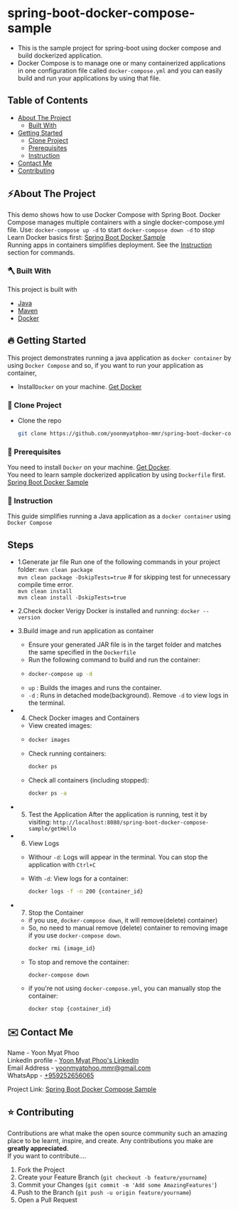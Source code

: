 # spring-boot-docker-compose-sample
* This is the sample project for spring-boot using docker compose and build dockerized application.
* Docker Compose is to manage one or many containerized applications in one configuration file called `docker-compose.yml` and you can easily build and run your applications by using that file.

<!-- TABLE OF CONTENTS -->
## Table of Contents
- [About The Project](#about-the-project)
    - [Built With](#built-with)
- [Getting Started](#getting-started)
    - [Clone Project](#clone-project)
    - [Prerequisites](#prerequisites)
    - [Instruction](#instruction)
- [Contact Me](#contact)
- [Contributing](#Contributing)


<a name="about-the-project"></a>
## ⚡️About The Project
This demo shows how to use Docker Compose with Spring Boot.
Docker Compose manages multiple containers with a single docker-compose.yml file. Use:
`docker-compose up -d` to start
`docker-compose down -d` to stop
Learn Docker basics first: [Spring Boot Docker Sample](https://github.com/yoonmyatphoo-mmr/spring-boot-docker) <br>
Running apps in containers simplifies deployment. See the [Instruction](#instruction) section for commands.

<a name="built-with"></a>
### 🪓 Built With
This project is built with
* [Java](https://www.oracle.com/java/technologies/javase/javase8-archive-downloads.html)
* [Maven](https://maven.apache.org/download.cgi)
* [Docker](https://www.docker.com/products/docker-desktop/)


<a name="getting-started"></a>
## 🔥 Getting Started
This project demonstrates running a java application as `docker container` by using `Docker Compose` and so, if you want to run your application as container, <br>
* Install`Docker` on your machine. [Get Docker](https://www.docker.com/products/docker-desktop/) <br>


<a name="clone-project"></a>
### 🥡 Clone Project
* Clone the repo
   ```sh
   git clone https://github.com/yoonmyatphoo-mmr/spring-boot-docker-compose-sample.git
   ```
<a name="prerequisites"></a>
### 🔑 Prerequisites
You need to install `Docker` on your machine. [Get Docker](https://www.docker.com/products/docker-desktop/). <br>
You need to learn sample dockerized application by using `Dockerfile` first. [Spring Boot Docker Sample](https://github.com/yoonmyatphoo-mmr/spring-boot-docker-sample)


<a name="instruction"></a>
### 📝 Instruction
This guide simplifies running a Java application as a `docker container` using `Docker Compose`
## Steps
* 1.Generate jar file
Run one of the following commands in your project folder:
  `mvn clean package` <br>
  `mvn clean package -DskipTests=true` # for skipping test for unnecessary compile time error.<br>
  `mvn clean install` <br>
  `mvn clean install -DskipTests=true`
* 2.Check docker 
Verigy Docker is installed and running:
`docker --version`
* 3.Build image and run application as container
    * Ensure your generated JAR file is in the target folder and matches the same specified in the `Dockerfile`
    * Run the following command to build and run the container:
  * ```sh
    docker-compose up -d
    ```
  * `up` : Builds the images and runs the container.
  * `-d` : Runs in detached mode(background). Remove `-d` to view logs in the terminal.
* 4. Check Docker images and Containers
  * View created images:
  * ```sh
    docker images
    ```
  * Check running containers:
      ```sh
      docker ps
       ```
  * Check all containers (including stopped):
    ```sh
    docker ps -a
    
* 5. Test the Application
After the application is running, test it by visiting:
  `http://localhost:8080/spring-boot-docker-compose-sample/getHello` 

* 6. View Logs
  * Withour `-d`: Logs will appear in the terminal. You can stop the application with `Ctrl+C`
  * With `-d`: View logs for a container:
    
    ```sh
    docker logs -f -n 200 {container_id}
    ```

* 7. Stop the Container
  * if you use, `docker-compose down`, it will remove(delete) container)
  * So, no need to manual remove (delete) container to removing image if you use `docker-compose down`.
    ```sh
    docker rmi {image_id}
    ```
  * To stop and remove the container:
    ```sh
    docker-compose down
    ```
  * if you're not using `docker-compose.yml`, you can manually stop the container:
    ```sh
    docker stop {container_id}
    ```

<a name="contact"></a>
## ✉️ Contact Me
Name - Yoon Myat Phoo <br> 
LinkedIn profile -  [Yoon Myat Phoo's LinkedIn](https://www.linkedin.com/in/yoon-myat-phoo-9b32531b7/)  <br> 
Email Address - <a href="mailto:yoonmyatphoo.mmr@gmail.com?">yoonmyatphoo.mmr@gmail.com</a> <br> 
WhatsApp - [+959252656065](https://wa.me/959252656065?text=Hi) <br> 

Project Link: [Spring Boot Docker Compose Sample](https://github.com/yoonmyatphoo-mmr/spring-boot-docker-compose-sample)



<a name="contributing"></a>
## ⭐ Contributing
Contributions are what make the open source community such an amazing place to be learnt, inspire, and create. Any contributions you make are **greatly appreciated**.
<br>If you want to contribute....
1. Fork the Project
2. Create your Feature Branch (`git checkout -b feature/yourname`)
3. Commit your Changes (`git commit -m 'Add some AmazingFeatures'`)
4. Push to the Branch (`git push -u origin feature/yourname`)
5. Open a Pull Request
